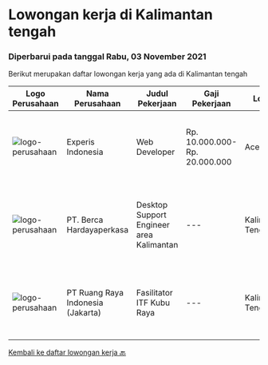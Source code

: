 
  # Lowongan kerja di Kalimantan tengah

  ### Diperbarui pada tanggal Rabu, 03 November 2021

  Berikut merupakan daftar lowongan kerja yang ada di Kalimantan tengah

  |Logo Perusahaan | Nama Perusahaan | Judul Pekerjaan | Gaji Pekerjaan | Lokasi | Deskripsi | Tanggal diunggah | Pranala |
  | -------------- | --------------- | --------------- | --------- | --------- | -------------- | ------- | ----------- |
  |![logo-perusahaan](https://image-service-cdn.seek.com.au/314ed38ba58cf54b5555f434a5bf338661292eb7/ee4dce1061f3f616224767ad58cb2fc751b8d2dc)|Experis Indonesia|Web Developer|Rp. 10.000.000-Rp. 20.000.000|Aceh|On behalf of our client, we are looking for a Web Developer with these following details: Responsibilities: Website and software application...|Rabu, 06 Oktober 2021|https://www.jobstreet.co.id/id/job/web-developer-3649693?token=0~3c906d6d-3f10-4945-8b43-2837aebff7e5&sectionRank=1&jobId=jobstreet-id-job-3649693|
|![logo-perusahaan](https://image-service-cdn.seek.com.au/0c900ac2b5b1a2cf9bee651ce5d069e68ff14c92/ee4dce1061f3f616224767ad58cb2fc751b8d2dc)|PT. Berca Hardayaperkasa|Desktop Support Engineer area Kalimantan|---|Kalimantan Tengah|Responsibilities: Analyzing, diagnosing, and installation to several areas including desktop hardware, operating systems, application software and...|Senin, 04 Oktober 2021|https://www.jobstreet.co.id/id/job/desktop-support-engineer-area-kalimantan-3647291?token=0~3c906d6d-3f10-4945-8b43-2837aebff7e5&sectionRank=2&jobId=jobstreet-id-job-3647291|
|![logo-perusahaan](https://image-service-cdn.seek.com.au/7eee59ea5934120f389dd02961ddcb6b62946481/ee4dce1061f3f616224767ad58cb2fc751b8d2dc)|PT Ruang Raya Indonesia (Jakarta)|Fasilitator ITF Kubu Raya|---|Kalimantan Tengah|Ruangguru is a tech-enabled education company that provides a one-stop learning experience for students to have better access to quality content and...|Jumat, 15 Oktober 2021|https://www.jobstreet.co.id/id/job/fasilitator-itf-kubu-raya-1029276100?token=0~3c906d6d-3f10-4945-8b43-2837aebff7e5&sectionRank=3&jobId=jobstreet-id-job-1029276100|


  [Kembali ke daftar lowongan kerja 🔙](../README.md#daftar-lowongan-kerja)
  